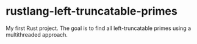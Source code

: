 # rustlang-left-truncatable-primes
My first Rust project. The goal is to find all left-truncatable primes using a multithreaded approach.